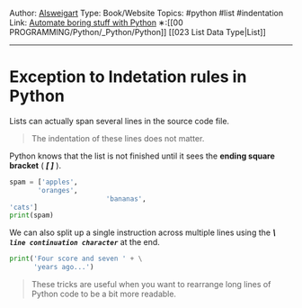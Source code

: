 Author: [Alsweigart](https://alsweigart.com/)
Type: Book/Website
Topics: #python #list #indentation
Link: [Automate boring stuff with Python](https://automatetheboringstuff.com/)
∗:[[00 PROGRAMMING/Python/_Python/Python]] [[023 List Data Type|List]] 

---
# Exception to Indetation rules in Python

Lists can actually span several lines in the source code file.

>The indentation of these lines does not matter.

Python knows that the list is not finished until it sees the __ending square bracket__ ( ___[ ]___ ).
```python
spam = ['apples',
	   'oranges',
						'bananas',
'cats']
print(spam)
```

We can also split up a single instruction across multiple lines using the ___\ `line continuation character`___ at the end.

```python
print('Four score and seven ' + \
	  'years ago...')
```

>These tricks are useful when you want to rearrange long lines of Python code to be a bit more readable.